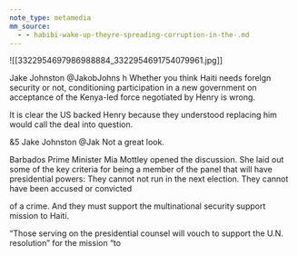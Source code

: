 ```yaml
---
note_type: metamedia
mm_source:
  - - habibi-wake-up-theyre-spreading-corruption-in-the-.md
---
```


![[3322954697986988884_3322954691754079961.jpg]]

Jake Johnston @JakobJohns h
Whether you think Haiti needs forelgn security
or not, conditioning participation in a new
government on acceptance of the Kenya-led
force negotiated by Henry is wrong.

It is clear the US backed Henry because they
understood replacing him would call the deal
into question.

&5 Jake Johnston @Jak
Not a great look.

Barbados Prime Minister Mia Mottley opened the
discussion. She laid out some of the key criteria for
being a member of the panel that will have
presidential powers: They cannot not run in the next
election. They cannot have been accused or convicted

of a crime. And they must support the multinational
security support mission to Haiti.

“Those serving on the presidential counsel will vouch
to support the U.N. resolution” for the mission “to


